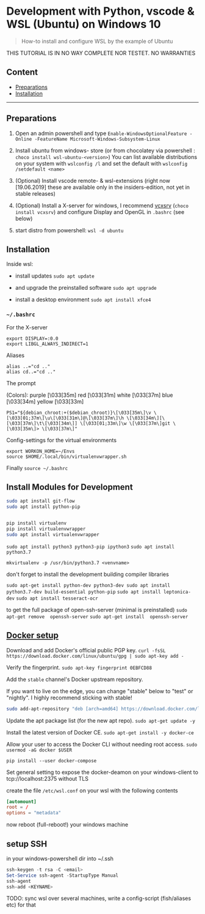 # Development with Python, vscode & WSL (Ubuntu) on Windows 10

> How-to install and configure WSL by the example of Ubuntu

THIS TUTORIAL IS IN NO WAY COMPLETE NOR TESTET. NO WARRANTIES

## Content

- [Preparations](#markdown-header-preparations)
- [Installation](#markdown-header-installation)

---

## Preparations

1. Open an admin powershell and type `Enable-WindowsOptionalFeature -Online -FeatureName Microsoft-Windows-Subsystem-Linux`

2. Install ubuntu from windows- store (or from chocolatey via powershell : `choco install wsl-ubuntu-<version>`)
    You can list available distributions on your system with `wslconfig /l` and set the default with `wslconfig /setdefault <name>`

3. (Optional) Install vscode remote- & wsl-extensions (right now [19.06.2019] these are available only in the insiders-edition, not yet in stable releases)

4. (Optional) Install a X-server for windows, I recommend [vcxsrv](https://sourceforge.net/projects/vcxsrv/) (`choco install vcxsrv`) and configure Display and OpenGL in `.bashrc` (see below)

5. start distro from powershell: `wsl -d ubuntu`

## Installation

Inside wsl:

- install updates `sudo apt update`

- and upgrade the preinstalled software `sudo apt upgrade`

- install a desktop environment `sudo apt install xfce4`

### `~/.bashrc`

For the X-server

```.bashrc
export DISPLAY=:0.0
export LIBGL_ALWAYS_INDIRECT=1
```

Aliases

```.bashrc
alias ..="cd .."
alias cd..="cd .."

```

The prompt

  (Colors):
        purple \[\033[35m\]
        red \[\033[31m\]
        white \[\033[37m\]
        blue \[\033[34m\]
        yellow \[\033[33m\]

```.bashrc
PS1="${debian_chroot:+($debian_chroot)}\[\033[35m\]\v \[\033[01;37m\]\u\[\033[31m\]@\[\033[37m\]\h \[\033[34m\][\[\033[37m\]\t\[\033[34m\]] \[\033[01;33m\]\w \[\033[37m\]git \[\033[35m\]> \[\033[37m\]"
```

Config-settings for the virtual environments

```.bashrc
export WORKON_HOME=~/Envs
source $HOME/.local/bin/virtualenvwrapper.sh
```

Finally `source ~/.bashrc`

## Install Modules for Development

```bash
sudo apt install git-flow
sudo apt install python-pip


pip install virtualenv
pip install virtualenvwrapper
sudo apt install virtualenvwrapper
```

`sudo apt install python3 python3-pip ipython3`
`sudo apt install python3.7`

`mkvirtualenv -p /usr/bin/python3.7 <venvname>`

don't forget to install the development building compiler libraries

`sudo apt-get install python-dev python3-dev sudo apt install python3.7-dev build-essential python-pip`
`sudo apt install leptonica-dev`
`sudo apt install tesseract-ocr`

to get the full package of open-ssh-server (minimal is preinstalled)
`sudo apt-get remove  openssh-server`
`sudo apt-get install  openssh-server`

## [Docker setup](https://nickjanetakis.com/blog/setting-up-docker-for-windows-and-wsl-to-work-flawlessly)

Download and add Docker's official public PGP key.
`curl -fsSL https://download.docker.com/linux/ubuntu/gpg | sudo apt-key add -`

Verify the fingerprint.
`sudo apt-key fingerprint 0EBFCD88`

Add the `stable` channel's Docker upstream repository.

If you want to live on the edge, you can change "stable" below to "test" or
"nightly". I highly recommend sticking with stable!

```bash
sudo add-apt-repository "deb [arch=amd64] https://download.docker.com/linux/ubuntu $(lsb_release -cs) stable"
```

Update the apt package list (for the new apt repo).
`sudo apt-get update -y`

Install the latest version of Docker CE.
`sudo apt-get install -y docker-ce`

Allow your user to access the Docker CLI without needing root access.
`sudo usermod -aG docker $USER`

`pip install --user docker-compose`

Set general setting to expose the docker-deamon on your windows-client to tcp://localhost:2375 without TLS

create the file `/etc/wsl.conf` on your wsl with the following contents

```wsl.conf
[automount]
root = /
options = "metadata"
```

now reboot (full-reboot!) your windows machine

## setup SSH

in your windows-powershell dir into ~/.ssh

```powershell
ssh-keygen -t rsa -C <email>
Set-Service ssh-agent -StartupType Manual
ssh-agent
ssh-add <KEYNAME>
```

TODO: sync wsl over several machines, write a config-script (fish/aliases etc) for that
